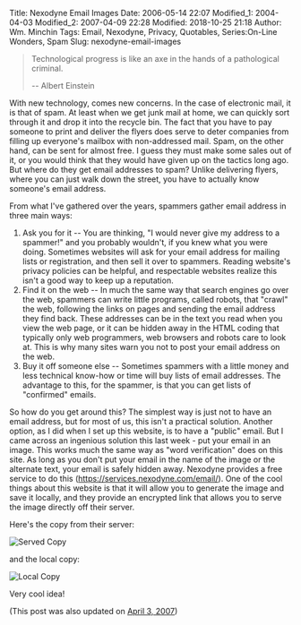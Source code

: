 Title: Nexodyne Email Images
Date: 2006-05-14 22:07
Modified_1: 2004-04-03
Modified_2: 2007-04-09 22:28
Modified: 2018-10-25 21:18
Author: Wm. Minchin
Tags: Email, Nexodyne, Privacy, Quotables, Series:On-Line Wonders, Spam
Slug: nexodyne-email-images

> Technological progress is like an axe in the hands of a pathological
> criminal.
>
> -- Albert Einstein

With new technology, comes new concerns. In the case of electronic mail, it is
that of spam. At least when we get junk mail at home, we can quickly sort
through it and drop it into the recycle bin. The fact that you have to pay
someone to print and deliver the flyers does serve to deter companies from
filling up everyone's mailbox with non-addressed mail. Spam, on the other hand,
can be sent for almost free. I guess they must make some sales out of it, or
you would think that they would have given up on the tactics long ago. But
where do they get email addresses to spam? Unlike delivering flyers, where you
can just walk down the street, you have to actually know someone's email
address.

<!-- read more -->

From what I've gathered over the years, spammers gather email address in three
main ways:

1. Ask you for it -- You are thinking, "I would never give my address to a
   spammer!" and you probably wouldn't, if you knew what you were doing.
   Sometimes websites will ask for your email address for mailing lists or
   registration, and then sell it over to spammers. Reading website's privacy
   policies can be helpful, and respectable websites realize this isn't a good
   way to keep up a reputation.
2. Find it on the web -- In much the same way that search engines go over the
   web, spammers can write little programs, called robots, that "crawl" the
   web, following the links on pages and sending the email address they find
   back. These addresses can be in the text you read when you view the web
   page, or it can be hidden away in the HTML coding that typically only web
   programmers, web browsers and robots care to look at. This is why many sites
   warn you not to post your email address on the web.
3. Buy it off someone else -- Sometimes spammers with a little money and less
   technical know-how or time will buy lists of email addresses. The advantage
   to this, for the spammer, is that you can get lists of "confirmed" emails.

So how do you get around this? The simplest way is just not to have an email
address, but for most of us, this isn't a practical solution. Another option,
as I did when I set up this website, is to have a "public" email. But I came
across an ingenious solution this last week - put your email in an image. This
works much the same way as "word verification" does on this site. As long as
you don't put your email in the name of the image or the alternate text, your
email is safely hidden away. Nexodyne provides a free service to do this
(<https://services.nexodyne.com/email/>). One of the cool things about this
website is that it will allow you to generate the image and save it locally,
and they provide an encrypted link that allows you to serve the image directly
off their server.

Here's the copy from their server:

<div class="text-center" markdown=1>

![Served Copy](https://services.nexodyne.com/email/icon/W16xUebD%2B5ICdw%3D%3D/MZ.X8AU%3D/R01haWw%3D/0/image.png)

</div>

and the local copy:

<div class="text-center" markdown=1>

![Local Copy]({static}images/2006/mail.png)

</div>

Very cool idea!

(This post was also updated on
[April 3, 2007]({filename}20070403-gmail-image.md))
